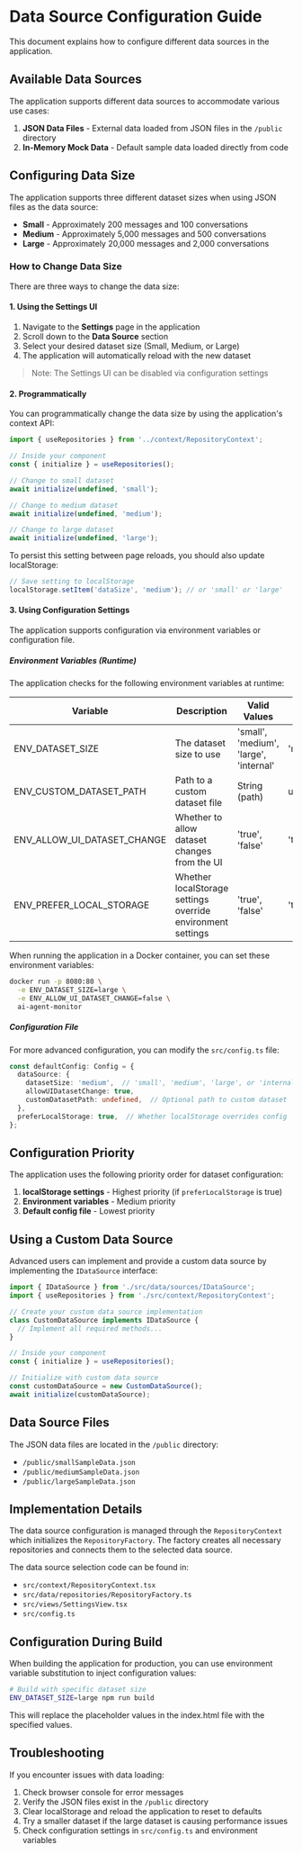 # Data Source Configuration Guide

This document explains how to configure different data sources in the application.

## Available Data Sources

The application supports different data sources to accommodate various use cases:

1. **JSON Data Files** - External data loaded from JSON files in the `/public` directory
2. **In-Memory Mock Data** - Default sample data loaded directly from code

## Configuring Data Size

The application supports three different dataset sizes when using JSON files as the data source:

- **Small** - Approximately 200 messages and 100 conversations
- **Medium** - Approximately 5,000 messages and 500 conversations
- **Large** - Approximately 20,000 messages and 2,000 conversations

### How to Change Data Size

There are three ways to change the data size:

#### 1. Using the Settings UI

1. Navigate to the **Settings** page in the application
2. Scroll down to the **Data Source** section
3. Select your desired dataset size (Small, Medium, or Large)
4. The application will automatically reload with the new dataset

> Note: The Settings UI can be disabled via configuration settings

#### 2. Programmatically

You can programmatically change the data size by using the application's context API:

```typescript
import { useRepositories } from '../context/RepositoryContext';

// Inside your component
const { initialize } = useRepositories();

// Change to small dataset
await initialize(undefined, 'small');

// Change to medium dataset
await initialize(undefined, 'medium');

// Change to large dataset
await initialize(undefined, 'large');
```

To persist this setting between page reloads, you should also update localStorage:

```typescript
// Save setting to localStorage
localStorage.setItem('dataSize', 'medium'); // or 'small' or 'large'
```

#### 3. Using Configuration Settings

The application supports configuration via environment variables or configuration file.

##### Environment Variables (Runtime)

The application checks for the following environment variables at runtime:

| Variable | Description | Valid Values | Default |
|----------|-------------|--------------|---------|
| ENV_DATASET_SIZE | The dataset size to use | 'small', 'medium', 'large', 'internal' | 'medium' |
| ENV_CUSTOM_DATASET_PATH | Path to a custom dataset file | String (path) | undefined |
| ENV_ALLOW_UI_DATASET_CHANGE | Whether to allow dataset changes from the UI | 'true', 'false' | 'true' |
| ENV_PREFER_LOCAL_STORAGE | Whether localStorage settings override environment settings | 'true', 'false' | 'true' |

When running the application in a Docker container, you can set these environment variables:

```bash
docker run -p 8080:80 \
  -e ENV_DATASET_SIZE=large \
  -e ENV_ALLOW_UI_DATASET_CHANGE=false \
  ai-agent-monitor
```

##### Configuration File

For more advanced configuration, you can modify the `src/config.ts` file:

```typescript
const defaultConfig: Config = {
  dataSource: {
    datasetSize: 'medium',  // 'small', 'medium', 'large', or 'internal'
    allowUIDatasetChange: true,
    customDatasetPath: undefined,  // Optional path to custom dataset
  },
  preferLocalStorage: true,  // Whether localStorage overrides config
};
```

## Configuration Priority

The application uses the following priority order for dataset configuration:

1. **localStorage settings** - Highest priority (if `preferLocalStorage` is true)
2. **Environment variables** - Medium priority
3. **Default config file** - Lowest priority

## Using a Custom Data Source

Advanced users can implement and provide a custom data source by implementing the `IDataSource` interface:

```typescript
import { IDataSource } from './src/data/sources/IDataSource';
import { useRepositories } from './src/context/RepositoryContext';

// Create your custom data source implementation
class CustomDataSource implements IDataSource {
  // Implement all required methods...
}

// Inside your component
const { initialize } = useRepositories();

// Initialize with custom data source
const customDataSource = new CustomDataSource();
await initialize(customDataSource);
```

## Data Source Files

The JSON data files are located in the `/public` directory:

- `/public/smallSampleData.json`
- `/public/mediumSampleData.json`
- `/public/largeSampleData.json`

## Implementation Details

The data source configuration is managed through the `RepositoryContext` which initializes the `RepositoryFactory`. The factory creates all necessary repositories and connects them to the selected data source.

The data source selection code can be found in:
- `src/context/RepositoryContext.tsx`
- `src/data/repositories/RepositoryFactory.ts`
- `src/views/SettingsView.tsx`
- `src/config.ts`

## Configuration During Build

When building the application for production, you can use environment variable substitution to inject configuration values:

```bash
# Build with specific dataset size
ENV_DATASET_SIZE=large npm run build
```

This will replace the placeholder values in the index.html file with the specified values.

## Troubleshooting

If you encounter issues with data loading:

1. Check browser console for error messages
2. Verify the JSON files exist in the `/public` directory
3. Clear localStorage and reload the application to reset to defaults
4. Try a smaller dataset if the large dataset is causing performance issues
5. Check configuration settings in `src/config.ts` and environment variables